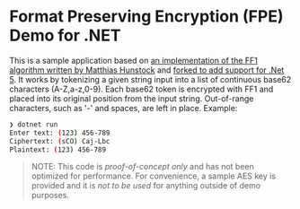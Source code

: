 # Format Preserving Encryption (FPE) Demo for .NET

This is a sample application based on [an implementation of the FF1 algorithm written by Matthias Hunstock](https://github.com/a-tze/FPE.Net) and [forked to add support for .Net 5](https://github.com/travisnielsen/FPE.Net). It works by tokenizing a given string input into a list of continuous base62 characters (A-Z,a-z,0-9). Each base62 token is encrypted with FF1 and placed into its original position from the input string. Out-of-range characters, such as '-' and spaces, are left in place. Example:

```bash
❯ dotnet run
Enter text: (123) 456-789
Ciphertext: (sCO) Caj-Lbc
Plaintext: (123) 456-789
```

> NOTE: This code is *proof-of-concept only* and has not been optimized for performance. For convenience, a sample AES key is provided and it is *not to be used* for anything outside of demo purposes.
